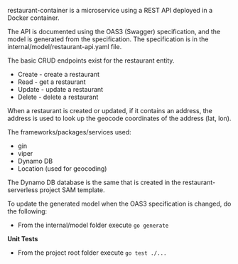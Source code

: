 restaurant-container is a microservice using a REST API
deployed in a Docker container.

The API is documented using the OAS3 (Swagger) specification,
and the model is generated from the specification. The
specification is in the internal/model/restaurant-api.yaml file.

The basic CRUD endpoints exist for the restaurant entity.
- Create - create a restaurant
- Read - get a restaurant
- Update - update a restaurant
- Delete - delete a restaurant

When a restaurant is created or updated, if it contains
an address, the address is used to look up the geocode
coordinates of the address (lat, lon).

The frameworks/packages/services used:
- gin
- viper
- Dynamo DB
- Location (used for geocoding)

The Dynamo DB database is the same that is created in the
restaurant-serverless project SAM template.

To update the generated model when the OAS3 specification is
changed, do the following:
- From the internal/model folder execute `go generate`

**Unit Tests**
- From the project root folder execute `go test ./...`
